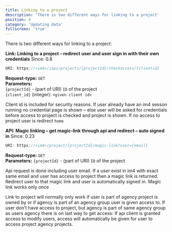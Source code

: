 ```yaml
---
title: Linking to a project
description: 'There is two different ways for linking to a project'
position: 4
category: 'Updating data'
fullscreen: 'true'
---
```


There is two different ways for linking to a project:

**Link: Linking to a project – redirect user and user sign in with their own credentials** <badge>Since: 0.8</badge>

```js
URI: https://<im4>/iapi/projects/{projectId}/checkaccess/{clientid}
```

**Request-type:** `GET`  
**Parameters:**  
`{projectId}` - (part of URI) `ID` of the project  
`{client_id}` (integer): `<given client id>`

Client id is included for security reasons. If user already have an im4 sesson running no credential page is shown – else user will be asked for credentials before access to project is checked and project is shown. If no access to project user is redirect `home`

**API: Magic linking – get magic-link through api and redirect – auto signed in** <badge>Since: 0.23</badge>

```js
URI: https://<im4>/project/{projectId}/magic-link?user={email}
```

**Request-type:** `GET`  
**Parameters:** `{projectId}` - (part of URI) `ID` of the project

Api request is done including user email. If a user exist in im4 with exact same email and user has access to project then a magic link is returned. Redirect user to that magic link and user is automatically signed in. Magic link works only once

Link to project will normally only work if user is part of agency project is owned by or if agency is part of an agency group user is given access to. If user don’t have access to project, but agency is part of same agency group as users agency there is on last way to get access: If api client is granted access to modify users, access will automatically be given for user to access project agency projects.
